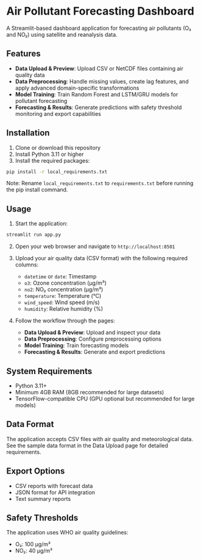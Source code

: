 # Air Pollutant Forecasting Dashboard

A Streamlit-based dashboard application for forecasting air pollutants (O₃ and NO₂) using satellite and reanalysis data.

## Features

- **Data Upload & Preview**: Upload CSV or NetCDF files containing air quality data
- **Data Preprocessing**: Handle missing values, create lag features, and apply advanced domain-specific transformations
- **Model Training**: Train Random Forest and LSTM/GRU models for pollutant forecasting
- **Forecasting & Results**: Generate predictions with safety threshold monitoring and export capabilities

## Installation

1. Clone or download this repository
2. Install Python 3.11 or higher
3. Install the required packages:

```bash
pip install -r local_requirements.txt
```

Note: Rename `local_requirements.txt` to `requirements.txt` before running the pip install command.

## Usage

1. Start the application:

```bash
streamlit run app.py
```

2. Open your web browser and navigate to `http://localhost:8501`

3. Upload your air quality data (CSV format) with the following required columns:
   - `datetime` or `date`: Timestamp
   - `o3`: Ozone concentration (µg/m³)
   - `no2`: NO₂ concentration (µg/m³)
   - `temperature`: Temperature (°C)
   - `wind_speed`: Wind speed (m/s)
   - `humidity`: Relative humidity (%)

4. Follow the workflow through the pages:
   - **Data Upload & Preview**: Upload and inspect your data
   - **Data Preprocessing**: Configure preprocessing options
   - **Model Training**: Train forecasting models
   - **Forecasting & Results**: Generate and export predictions

## System Requirements

- Python 3.11+
- Minimum 4GB RAM (8GB recommended for large datasets)
- TensorFlow-compatible CPU (GPU optional but recommended for large models)

## Data Format

The application accepts CSV files with air quality and meteorological data. See the sample data format in the Data Upload page for detailed requirements.

## Export Options

- CSV reports with forecast data
- JSON format for API integration
- Text summary reports

## Safety Thresholds

The application uses WHO air quality guidelines:
- O₃: 100 µg/m³
- NO₂: 40 µg/m³